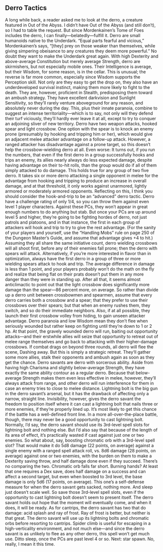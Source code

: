 ## Derro Tactics

A long while back, a reader asked me to look at the derro, a creature featured in Out of the Abyss. I didn’t have Out of the Abyss (and still don’t), so I had to table the request. But since Mordenkainen’s Tome of Foes includes the derro, I can finally—belatedly—fulfill it.
Derro are small humanoids native to the Underdark. “Equal parts fearful and vicious,” Mordenkainen’s says, “[they] prey on those weaker than themselves, while giving simpering obeisance to any creatures they deem more powerful.” No doubt they want to make the Underdark great again.
With high Dexterity and above-average Constitution but merely average Strength, derro are skirmishers, but not especially mobile ones. Their Intelligence is average, but their Wisdom, for some reason, is in the cellar. This is unusual; the reverse is far more common, especially since Wisdom supports the Perception skill. Not only are they easy to get the drop on, they also have an underdeveloped survival instinct, making them more likely to fight to the death. They are, however, proficient in Stealth, predisposing them toward an ambush strategy.
They have excellent darkvision and Sunlight Sensitivity, so they’ll rarely venture aboveground for any reason, and absolutely never during the day. This, plus their innate paranoia, combine to suggest an intense territoriality—which is to say, not only will they defend their turf viciously, they’ll hardly ever leave it at all, except to try to conquer an adjoining sliver of new territory.
Derro have two weapon attacks, hooked spear and light crossbow. One option with the spear is to knock an enemy prone (presumably by hooking and tripping him or her), which would give an adjacent melee attacker advantage on a follow-up attack. However, a ranged attacker has disadvantage against a prone target, so this doesn’t help the crossbow-wielding derro at all. Even worse: It turns out, if you run the numbers, that even if the first derro in a group successfully hooks and trips an enemy, its allies nearly always do less expected damage, despite having advantage on their to-hit rolls, than the group would do if all of them simply attacked to do damage.
This holds true for any group of two five derro. It takes six or more derro attacking a single opponent in melee for the advantage from hooking and tripping to produce an increase in overall damage, and at that threshold, it only works against unarmored, lightly armored or moderately armored opponents.
Reflecting on this, I think you should consider the hook-and-trip to be an “advanced” derro tactic. Derro have a challenge rating of only 1/4, so you can throw them against even level 1 player characters. Against these PCs, they won’t appear in great enough numbers to do anything but stab. But once your PCs are up around level 5 and higher, they’re going to be fighting hordes of derro, not just patrols and platoons, and in that instance, the first in each group of attackers will hook and trip to try to give the rest advantage. (For the sanity of your players and yourself, use the “Handling Mobs” rule on page 250 of the Dungeon Master’s Guide, and assume that advantage gives +4 to hit.) Assuming they all share the same initiative count, derro wielding crossbows will all shoot first, before any of their enemies fall prone; then the derro with spears will attack.
Alternatively, if you’re more interested in flavor than in optimization, always have the first derro in a group of three or more wielding spears attack to hook and trip. The average difference in damage is less than 1 point, and your players probably won’t do the math on the fly and realize that being flat on their prats doesn’t put them in any more danger than they were in standing up.
After all that, it seems almost anticlimactic to point out that the light crossbow does significantly more damage than the spear—86 percent more, on average. So rather than divide up a derro unit between crossbowmen and spearmen, assume that every derro carries both a crossbow and a spear; that they prefer to use their crossbows over their spears; but that when an enemy rushes them, they switch, and so do their immediate neighbors. Also, if at all possible, they launch their first crossbow volley from hiding, to gain unseen attacker advantage.
Derro paranoia and low Wisdom mean they don’t flee when seriously wounded but rather keep on fighting until they’re down to 1 or 2 hp. At that point, the gravely wounded derro will run, baiting out opportunity attacks—and their erstwhile allies will seize that opportunity to retreat out of melee range themselves and go back to attacking with their higher-damage crossbows. If combat drags on beyond three rounds, all derro will flee the scene, Dashing away. But this is simply a strategic retreat. They‘ll gather some more allies, stalk their opponents and ambush again as soon as they get the chance.
Derro savants are derro with sorcerous ability. Aside from having high Charisma and slightly below-average Strength, they have exactly the same ability contour as a regular derro. Because that below-average Strength makes them even less effective in melee, however, they’ll always attack from range, and other derro will run interference for them in case an enemy tries to close to melee distance.
Lightning bolt is the big gun in the derro savant’s arsenal, but it has the drawback of affecting only a narrow, straight line. Invisibility, however, gives the derro savant the freedom to position itself where it can cast a lightning bolt that nails three or more enemies, if they’re properly lined up. It’s most likely to get this chance if the battle has a well-defined front line. In a more all-over-the-place battle, though, there may never be a good opportunity to cast lightning bolt.
Normally, I’d say, the derro savant should use its 3rd-level spell slots for lightning bolt and nothing else. But I’d also say that because of the length of its area of effect, it’s practically wasted if cast against just one or two enemies. So what about, say, boosting chromatic orb with a 3rd-level spell slot? That would make it do 5d8 damage (22 points, on average) against a single enemy with a ranged spell attack roll, vs. 8d6 damage (28 points, on average) against one or two enemies, with the burden on them to make a Dexterity saving throw, and half damage done even if they succeed. There’s no comparing the two. Chromatic orb falls far short.
Burning hands? At least that one requires a Dex save, does half damage on a success and can affect a second target, but even when boosted to 3rd level, the base damage is only 5d6 (17 points, on average). This one’s a self-defense measure for when the derro savant gets sacked, nothing more. And sleep just doesn’t scale well. So save those 3rd-level spell slots, even if the opportunity to cast lightning bolt doesn’t seem to present itself. The derro savant holds out hope that the moment will eventually come, and when it does, it will be ready.
As for cantrips, the derro savant has two that do damage: acid splash and ray of frost. Ray of frost is better, but neither is that great. The derro savant will use up its lightning bolts and chromatic orbs before resorting to cantrips. Spider climb is useful for escaping in a high-verticality environment, and not much else—and since the derro savant is as unlikely to flee as any other derro, this spell won’t get much use. Ditto sleep, once the PCs are past level 4 or so.
Next: star spawn. No, really, I mean it this time.
